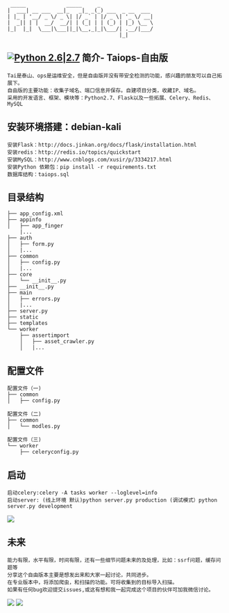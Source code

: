 ```
 _____             _____     _                 
|  ___| __ ___  __|_   _|_ _(_) ___  _ __  ___ 
| |_ | '__/ _ \/ _ \| |/ _` | |/ _ \| '_ \/ __|
|  _|| | |  __/  __/| | (_| | | (_) | |_) \__ \
|_|  |_|  \___|\___||_|\__,_|_|\___/| .__/|___/
                                    |_|  
```
[![Python 2.6|2.7](https://img.shields.io/badge/python-2.6|2.7-yellow.svg)](https://www.python.org/) 
简介- Taiops-自由版
---
```
Tai是泰山、ops是运维安全，但是自由版并没有带安全检测的功能，感兴趣的朋友可以自己拓展下。
自由版的主要功能：收集子域名、端口信息并保存。自建项目分类，收藏IP、域名。
采用的开发语言、框架、模块等：Python2.7、Flask以及一些拓展、Celery、Redis、MySQL

```
安装环境搭建：debian-kali
---
```
安装Flask：http://docs.jinkan.org/docs/flask/installation.html
安装redis：http://redis.io/topics/quickstart
安装MySQL：http://www.cnblogs.com/xusir/p/3334217.html
安装Python 依赖包：pip install -r requirements.txt
数据库结构：taiops.sql
```
目录结构
---
```
├── app_config.xml 
├── appinfo 
│   ├── app_finger 
    |...
├── auth
│   ├── form.py
│   |...
├── common
│   ├── config.py
│   |...
├── core
│   └── __init__.py
├── __init__.py
├── main
│   ├── errors.py
│   |...
├── server.py
├── static
├── templates
└── worker
    ├── assertimport
    │   ├── asset_crawler.py
    │   |...
```
配置文件
---
```
配置文件（一)
├── common
│   ├── config.py

配置文件（二)
├── common
│   └── modles.py

配置文件（三)
└── worker
    ├── celeryconfig.py
```
启动
---
```
启动celery:celery -A tasks worker --loglevel=info
启动server: (线上环境 默认)python server.py production (调试模式）python server.py development
```
![](http://dev.bugsrc.com/wp-content/uploads/2016/07/1111.png)

未来
---
```
能力有限，水平有限，时间有限，还有一些细节问题未来的及处理，比如：ssrf问题，缓存问题等
分享这个自由版本主要是想发出来和大家一起讨论，共同进步。
在专业版本中，将添加爬虫，和扫描的功能。可将收集到的目标导入扫描。
如果有任何bug欢迎提交issues,或这有想和我一起完成这个项目的伙伴可加我微信讨论。
```
![](http://dev.bugsrc.com/wp-content/uploads/2016/07/222.png)
![](http://dev.bugsrc.com/wp-content/uploads/2016/07/xxxd.png)
